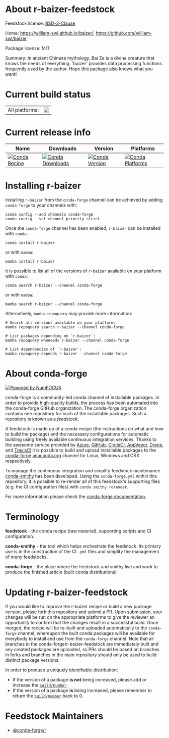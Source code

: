 About r-baizer-feedstock
========================

Feedstock license: [BSD-3-Clause](https://github.com/conda-forge/r-baizer-feedstock/blob/main/LICENSE.txt)

Home: https://william-swl.github.io/baizer/, https://github.com/william-swl/baizer

Package license: MIT

Summary: In ancient Chinese mythology, Bai Ze is a divine creature that knows the needs of everything. 'baizer' provides data processing functions frequently used by the author. Hope this package also knows what you want!

Current build status
====================


<table><tr><td>All platforms:</td>
    <td>
      <a href="https://dev.azure.com/conda-forge/feedstock-builds/_build/latest?definitionId=25665&branchName=main">
        <img src="https://dev.azure.com/conda-forge/feedstock-builds/_apis/build/status/r-baizer-feedstock?branchName=main">
      </a>
    </td>
  </tr>
</table>

Current release info
====================

| Name | Downloads | Version | Platforms |
| --- | --- | --- | --- |
| [![Conda Recipe](https://img.shields.io/badge/recipe-r--baizer-green.svg)](https://anaconda.org/conda-forge/r-baizer) | [![Conda Downloads](https://img.shields.io/conda/dn/conda-forge/r-baizer.svg)](https://anaconda.org/conda-forge/r-baizer) | [![Conda Version](https://img.shields.io/conda/vn/conda-forge/r-baizer.svg)](https://anaconda.org/conda-forge/r-baizer) | [![Conda Platforms](https://img.shields.io/conda/pn/conda-forge/r-baizer.svg)](https://anaconda.org/conda-forge/r-baizer) |

Installing r-baizer
===================

Installing `r-baizer` from the `conda-forge` channel can be achieved by adding `conda-forge` to your channels with:

```
conda config --add channels conda-forge
conda config --set channel_priority strict
```

Once the `conda-forge` channel has been enabled, `r-baizer` can be installed with `conda`:

```
conda install r-baizer
```

or with `mamba`:

```
mamba install r-baizer
```

It is possible to list all of the versions of `r-baizer` available on your platform with `conda`:

```
conda search r-baizer --channel conda-forge
```

or with `mamba`:

```
mamba search r-baizer --channel conda-forge
```

Alternatively, `mamba repoquery` may provide more information:

```
# Search all versions available on your platform:
mamba repoquery search r-baizer --channel conda-forge

# List packages depending on `r-baizer`:
mamba repoquery whoneeds r-baizer --channel conda-forge

# List dependencies of `r-baizer`:
mamba repoquery depends r-baizer --channel conda-forge
```


About conda-forge
=================

[![Powered by
NumFOCUS](https://img.shields.io/badge/powered%20by-NumFOCUS-orange.svg?style=flat&colorA=E1523D&colorB=007D8A)](https://numfocus.org)

conda-forge is a community-led conda channel of installable packages.
In order to provide high-quality builds, the process has been automated into the
conda-forge GitHub organization. The conda-forge organization contains one repository
for each of the installable packages. Such a repository is known as a *feedstock*.

A feedstock is made up of a conda recipe (the instructions on what and how to build
the package) and the necessary configurations for automatic building using freely
available continuous integration services. Thanks to the awesome service provided by
[Azure](https://azure.microsoft.com/en-us/services/devops/), [GitHub](https://github.com/),
[CircleCI](https://circleci.com/), [AppVeyor](https://www.appveyor.com/),
[Drone](https://cloud.drone.io/welcome), and [TravisCI](https://travis-ci.com/)
it is possible to build and upload installable packages to the
[conda-forge](https://anaconda.org/conda-forge) [anaconda.org](https://anaconda.org/)
channel for Linux, Windows and OSX respectively.

To manage the continuous integration and simplify feedstock maintenance
[conda-smithy](https://github.com/conda-forge/conda-smithy) has been developed.
Using the ``conda-forge.yml`` within this repository, it is possible to re-render all of
this feedstock's supporting files (e.g. the CI configuration files) with ``conda smithy rerender``.

For more information please check the [conda-forge documentation](https://conda-forge.org/docs/).

Terminology
===========

**feedstock** - the conda recipe (raw material), supporting scripts and CI configuration.

**conda-smithy** - the tool which helps orchestrate the feedstock.
                   Its primary use is in the construction of the CI ``.yml`` files
                   and simplify the management of *many* feedstocks.

**conda-forge** - the place where the feedstock and smithy live and work to
                  produce the finished article (built conda distributions)


Updating r-baizer-feedstock
===========================

If you would like to improve the r-baizer recipe or build a new
package version, please fork this repository and submit a PR. Upon submission,
your changes will be run on the appropriate platforms to give the reviewer an
opportunity to confirm that the changes result in a successful build. Once
merged, the recipe will be re-built and uploaded automatically to the
`conda-forge` channel, whereupon the built conda packages will be available for
everybody to install and use from the `conda-forge` channel.
Note that all branches in the conda-forge/r-baizer-feedstock are
immediately built and any created packages are uploaded, so PRs should be based
on branches in forks and branches in the main repository should only be used to
build distinct package versions.

In order to produce a uniquely identifiable distribution:
 * If the version of a package **is not** being increased, please add or increase
   the [``build/number``](https://docs.conda.io/projects/conda-build/en/latest/resources/define-metadata.html#build-number-and-string).
 * If the version of a package **is** being increased, please remember to return
   the [``build/number``](https://docs.conda.io/projects/conda-build/en/latest/resources/define-metadata.html#build-number-and-string)
   back to 0.

Feedstock Maintainers
=====================

* [@conda-forge/r](https://github.com/orgs/conda-forge/teams/r/)

